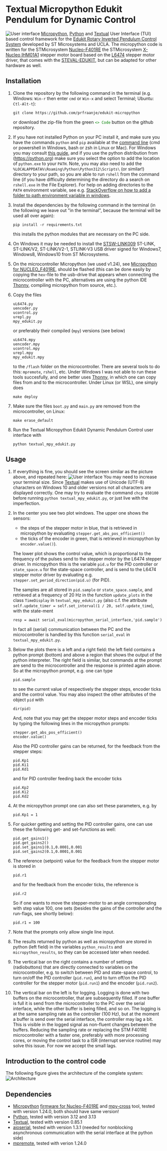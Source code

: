 # Textual Micropython Edukit Pendulum for Dynamic Control
![User interface](./img/textual_mpy_edukit.png)
[Micropython](https://micropython.org), [Python](https://www.python.org) and [Textual](https://textual.textualize.io/) User Interface (TUI) based control framework for the [Edukit Rotary Inverted Pendulum Control System](https://sites.google.com/view/ucla-st-motor-control/home) developed by ST Microsystems and UCLA. The micropython code is written for the STMicrosystem [Nucleo-F401RE](https://www.st.com/en/evaluation-tools/nucleo-f401re.html) the STMicrosystem [X-Nucleo IHM01A1](https://www.st.com/en/ecosystems/x-nucleo-ihm01a1.html) stepper motor board based on the [L6474](https://www.st.com/en/motor-drivers/l6474.html) stepper motor driver, that comes with the [STEVAL-EDUKIT](https://www.st.com/en/evaluation-tools/steval-edukit01.html), but can be adapted for other hardware as well.


## Installation
1. Clone the repository by the following command in the terminal (e.g. Windows: `Win-r` then enter `cmd` or `Win-x` and select Terminal; Ubuntu: `Ctl-Alt-t`):
   ```
   git clone https://github.com/prfraanje/edukit-micropython
   ```
   or download the zip-file from the green <span style="color:green">`<> Code`</span> button on the github repository.

2. If you have not installed Python on your PC install it, and make sure you have the commands `python` and `pip` available at the [command line](https://en.wikipedia.org/wiki/Command-line_interface) (cmd or powershell in Windows, bash or zsh in Linux or Mac). For Windows you may consult [this guide](https://docs.python.org/3/using/windows.html), and if you use the python distribution from (https://python.org) make sure you select the option to add the location of `python.exe` to your `PATH`. Note, you may also need to add the `%LOCALAPPDATA%\Roaming\Python\Python312\Scripts\` (or similar!) directory to your path, so you are able to run `rshell` from the command line (if you have difficulty determining the directory do a search on `rshell.exe` in the File Explorer). For help on adding directories to the `PATH` environment variable, see e.g. [StackOverflow on how to add a folder to path environment variable in windows](https://stackoverflow.com/questions/44272416/how-to-add-a-folder-to-path-environment-variable-in-windows-10-with-screensho).

3. Install the dependencies by the following command in the terminal (in the following we leave out "in the terminal", because the terminal will be used all over again):
   ``` 
   pip install -r requirements.txt
   ```
   this installs the python modules that are necessary on the PC side.

4. On Windows it may be needed to install the [STSW-LINK009](https://www.st.com/en/development-tools/stsw-link009.html) ST-LINK, ST-LINK/V2, ST-LINK/V2-1, STLINK-V3 USB driver signed for Windows7, Windows8, Windows10 from ST Microsystems.

5. On the microcontroller Micropython (we used v1.24), see [Micropython for NUCLEO_F401RE](https://micropython.org/download/NUCLEO_F401RE/), should be flashed (this can be done easily by copying the `hex`-file to the usb-drive that appears when connecting the microcontroller with the PC, alternatives are using the python IDE [Thonny](https://thonny.org), compiling micropython from source, etc.).

6. Copy the files
   ```
   uL6474.py
   uencoder.py
   ucontrol.py
   urepl.py
   mpy_edukit.py
   ```
   or preferably their compiled (`mpy`) versions (see below)
   ```
   uL6474.mpy
   uencoder.mpy
   ucontrol.mpy
   urepl.mpy
   mpy_edukit.mpy
   ```
   to the `/flash` folder on the microcontroller. There are several tools to do this: `mpremote`, `rshell`, etc. Under Windows I was not able to run these tools succesfully, and one better uses  [Thonny](https://thonny.org), in which one can copy files from and to the microcontroller. Under Linux (or WSL), one simply does
   ``` 
   make deploy
   ```

7. Make sure the files `boot.py` and `main.py` are removed from the microcontroller, on Linux:
   ``` 
   make erase_default
   ```

8. Run the Textual Micropython Edukit Dynamic Pendulum Control user interface with
   ``` 
   python textual_mpy_edukit.py
   ```

## Usage
1. If everything is fine, you should see the screen similar as the picture above, and repeated here:
![User interface](./img/textual_mpy_edukit.png)
You may need to increase your terminal size. Since  [Textual](https://textual.textualize.io/) makes use of Unicode (UTF-8) characters on Windows 10 and older versions not all characters are displayed correctly. One may try to evaluate the command `chcp 650100` before running `python textual_mpy_edukit.py`, or just live with the imperfection.

2. In the center you see two plot windows. The upper one shows the sensors: 
   * the steps of the stepper motor in blue, that is retrieved in micropython by evaluating `stepper.get_abs_pos_efficient()`
   * the ticks of the encoder in green, that is retrieved in micropython  by `encoder.value()`).
  
   The lower plot shows the control value, which is proportional to the frequency of the pulses send to the stepper motor by the L6474 stepper driver. In micropython this is the variable `pid.u` for the PID controller or `state_space.u` for the state-space controller, and is send to the L6474 stepper motor driver by evaluating e.g. `stepper.set_period_direction(pid.u)` (for PID).

   The samples are all stored in `pid.sample` or `state_space.sample`, and retrieved at a frequency of 20 Hz in the function `update_plots` in the class `TimeDisplay` in `textual_mpy_edukit.py` (also c.f. the attribute `self.update_timer = self.set_interval(1 / 20, self.update_time`), with the state-ment
   ``` 
   resp = await serial_eval(micropython_serial_interface,'pid.sample')
   ```
   In fact all (serial) communication between the PC and the microcontroller is handled by this function `serial_eval` in `textual_mpy_edukit.py`.

3. Below the plots there is a left and a right field: the left field contains a python prompt (bottom) and above a region that shows the output of the python interpreter. The right field is similar, but commands at the prompt are send to the microcontroller and the response is printed again above. So at the micropython prompt, e.g. one can type
   ``` 
   pid.sample
   ```
   to see the current value of respectively the stepper steps, encoder ticks and the control value. You may also inspect the other attributes of the object `pid` with
   ```
   dir(pid)
   ```
   And, note that you may get the stepper motor steps and encoder ticks by typing the following lines in the micropython prompts:
   ```
   stepper.get_abs_pos_efficient()
   encoder.value()
   ```
   Also the PID controller gains can be returned, for the feedback from the stepper steps:
   ``` 
   pid.Kp1
   pid.Ki1
   pid.Kd1
   ```
   and for PID controller feeding back the encoder ticks
   ``` 
   pid.Kp2
   pid.Ki2
   pid.Kd2
   ```
4. At the micropython prompt one can also set these parameters, e.g. by
   ```
   pid.Kp1 = 1
   ```
5. For quicker getting and setting the PID controller gains, one can use these the following get- and set-functions as well:
   ``` 
   pid.get_gains1()
   pid.get_gains2()
   pid.set_gains1(0.1,0.0001,0.001
   pid.set_gains2(0.1,0.0001,0.001
   ```
6. The reference (setpoint) value for the feedback from the stepper motor is stored in
   ```
   pid.r1
   ```
   and for the feedback from the encoder ticks, the reference is
   ``` 
   pid.r2
   ```
   So if one wants to move the stepper-motor to an angle corresponding with step value 100, one sets (besides the gains of the controller and the run-flags, see shortly below):
   ```
   pid.r1 = 100
   ```
7. Note that the prompts only allow single line input.
8. The results returned by python as well as micropython are stored in python (left field) in the variables `python_results` and `micropython_results`, so they can be accessed later when needed.
9. The vertical bar on the right contains a number of settings (radiobuttons) that are directly connected to variables on the microcontroller, e.g. to switch between PID and state-space control, to turn on/off the PID controller (`pid.run`), and to turn off/on the PID controller for the stepper motor (`pid.run1`) and the encoder (`pid.run2`).
10. The vertical bar on the left is for logging. Logging is done with two buffers on the microcontroller, that are subsequently filled. If one buffer is full it is send from the microcontroller to the PC over the serial interface, while the other buffer is being filled, and so on. The logging is at the same sampling rate as the controller (100 Hz), but at the moment a buffer is send over the serial interface, the controller may lag a bit. This is visible in the logged signal as non-fluent changes between the buffers. Reducing the sampling rate or replacing the STM F401RE microcontroller with a faster one, preferably with more processing cores, or moving the control task to a ISR (interrupt service routine) may solve this issue. For now we accept the small lags.


## Introduction to the control code 
The following figure gives the architecture of the complete system:
![Architecture](./img/architecture.svg)


## Dependencies
- [Micropython](https://micropython.org) [firmware for Nucleo-F401RE](https://micropython.org/download/NUCLEO_F401RE/) and [mpy-cross](https://gitlab.com/alelec/mpy_cross) tool, tested with version 1.24.0, both should have same version!
- [Python](https://www.python.org), tested with version 3.12 and 3.13
- [Textual](https://textual.textualize.io/), tested with version 0.85.1
- [aioserial](https://pypi.org/project/aioserial/), tested with version 1.3.1 (needed for nonblocking asynchronous communication with the serial interface at the python side)
- [mpremote](https://docs.micropython.org/en/latest/reference/mpremote.html), tested with verion 1.24.0


